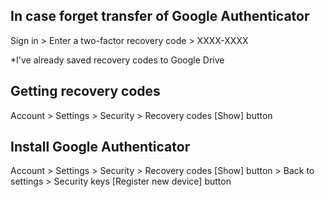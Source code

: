 ## In case forget transfer of Google Authenticator

Sign in > Enter a two-factor recovery code > XXXX-XXXX

*I've already saved recovery codes to Google Drive

## Getting recovery codes

Account > Settings > Security > Recovery codes [Show] button

## Install Google Authenticator

Account > Settings > Security > Recovery codes [Show] button > Back to settings > Security keys [Register new device] button
